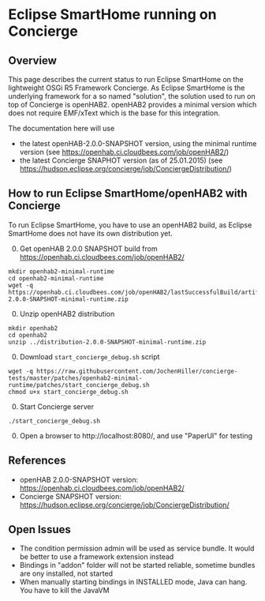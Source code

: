 # Eclipse SmartHome running on Concierge

## Overview

This page describes the current status to run Eclipse SmartHome on the lightweight OSGi R5 Framework Concierge. As Eclipse SmartHome is the underlying framework for a so named "solution", the solution used to run on top of Concierge is openHAB2. openHAB2 provides a minimal version which does not require EMF/xText which is the base for this integration.

The documentation here will use

* the latest openHAB-2.0.0-SNAPSHOT version, using the minimal runtime version (see https://openhab.ci.cloudbees.com/job/openHAB2/)
* the latest Concierge  SNAPHOT version (as of 25.01.2015) (see https://hudson.eclipse.org/concierge/job/ConciergeDistribution/)

## How to run Eclipse SmartHome/openHAB2 with Concierge

To run Eclipse SmartHome, you have to use an openHAB2 build, as Eclipse SmartHome does not have its own distribution yet.

0. Get openHAB 2.0.0 SNAPSHOT build from https://openhab.ci.cloudbees.com/job/openHAB2/
```script
mkdir openhab2-minimal-runtime
cd openhab2-minimal-runtime
wget -q https://openhab.ci.cloudbees.com/job/openHAB2/lastSuccessfulBuild/artifact/distribution/target/distribution-2.0.0-SNAPSHOT-minimal-runtime.zip
```

0. Unzip openHAB2 distribution
```script
mkdir openhab2
cd openhab2
unzip ../distribution-2.0.0-SNAPSHOT-minimal-runtime.zip
```

0. Download `start_concierge_debug.sh` script
```script
wget -q https://raw.githubusercontent.com/JochenHiller/concierge-tests/master/patches/openhab2-minimal-runtime/patches/start_concierge_debug.sh
chmod u+x start_concierge_debug.sh
```

0. Start Concierge server
```script
./start_concierge_debug.sh
```

0. Open a browser to http://localhost:8080/, and use "PaperUI" for testing

## References

* openHAB 2.0.0-SNAPSHOT version: https://openhab.ci.cloudbees.com/job/openHAB2/
* Concierge SNAPSHOT version: https://hudson.eclipse.org/concierge/job/ConciergeDistribution/

## Open Issues

* The condition permission admin will be used as service bundle. It would be better to use a framework extension instead
* Bindings in "addon" folder will not be started reliable, sometime bundles are ony installed, not started
* When manually starting bindings in INSTALLED mode, Java can hang. You have to kill the JavaVM
